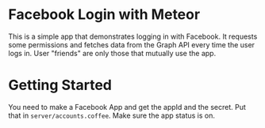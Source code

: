 # Facebook Login with Meteor

This is a simple app that demonstrates logging in with Facebook. It requests some permissions and fetches data from the Graph API every time the user logs in. User "friends" are only those that mutually use the app.

# Getting Started

You need to make a Facebook App and get the appId and the secret. Put that in `server/accounts.coffee`. Make sure the app status is on.